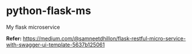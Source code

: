 # python-flask-ms
My flask microservice

**Refer:** https://medium.com/@samneetdhillon/flask-restful-micro-service-with-swagger-ui-template-5637b125061
